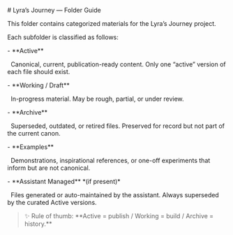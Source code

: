 \# Lyra’s Journey — Folder Guide



This folder contains categorized materials for the Lyra’s Journey project.  

Each subfolder is classified as follows:



\- \*\*Active\*\*  

&nbsp; Canonical, current, publication-ready content. Only one “active” version of each file should exist.



\- \*\*Working / Draft\*\*  

&nbsp; In-progress material. May be rough, partial, or under review.



\- \*\*Archive\*\*  

&nbsp; Superseded, outdated, or retired files. Preserved for record but not part of the current canon.



\- \*\*Examples\*\*  

&nbsp; Demonstrations, inspirational references, or one-off experiments that inform but are not canonical.



\- \*\*Assistant Managed\*\* \*(if present)\*  

&nbsp; Files generated or auto-maintained by the assistant. Always superseded by the curated Active versions.



> ✨ Rule of thumb: \*\*Active = publish / Working = build / Archive = history.\*\*

